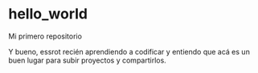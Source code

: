 # hello_world
Mi primero repositorio

Y bueno, essrot recién aprendiendo a codificar y entiendo que acá es un buen lugar para subir proyectos y compartirlos.
